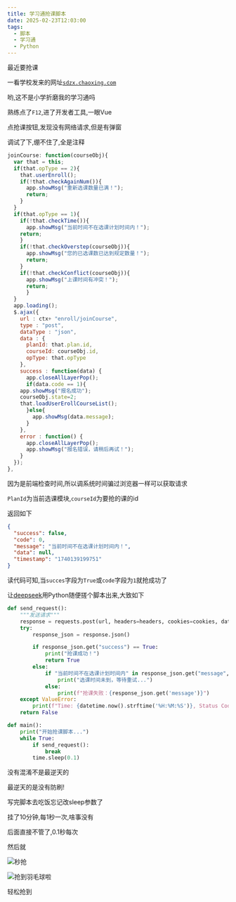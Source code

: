 ```yaml
---
title: 学习通抢课脚本
date: 2025-02-23T12:03:00
tags:
  - 脚本
  - 学习通
  - Python
---
```

最近要抢课

一看学校发来的网址[`sdzx.chaoxing.com`](xxzx.chaoxing.com)

哟,这不是小学折磨我的学习通吗

熟练点了`F12`,进了开发者工具,一眼Vue

点抢课按钮,发现没有网络请求,但是有弹窗

调试了下,绷不住了,全是注释

```js
joinCourse: function(courseObj){
  var that = this;
  if(that.opType == 2){
    that.userEnroll();
    if(!that.checkAgainNum()){
      app.showMsg("重新选课数量已满！");
      return;
    }
  }
  if(that.opType == 1){
    if(!that.checkTime()){
      app.showMsg("当前时间不在选课计划时间内！");
    return;
    }
    if(!that.checkOverstep(courseObj)){
      app.showMsg("您的已选课数已达到规定数量！");
      return;
    }
    if(!that.checkConflict(courseObj)){
      app.showMsg("上课时间有冲突！");
      return;
      }
  }
  app.loading();
  $.ajax({
    url : ctx+ "enroll/joinCourse",
    type : "post",
    dataType : "json",
    data : {
      planId: that.plan.id,
      courseId: courseObj.id,
      opType: that.opType
    },
    success : function(data) {
      app.closeAllLayerPop();
      if(data.code == 1){
    app.showMsg("报名成功");
    courseObj.state=2;
    that.loadUserErollCourseList();
      }else{
        app.showMsg(data.message);
      }
    },
    error : function() {
      app.closeAllLayerPop();
      app.showMsg("报名错误，请稍后再试！");
    }
  });
},
```

因为是前端检查时间,所以调系统时间骗过浏览器一样可以获取请求

`PlanId`为当前选课模块,`courseId`为要抢的课的id

返回如下

```json
{
  "success": false,
  "code": 0,
  "message": "当前时间不在选课计划时间内！",
  "data": null,
  "timestamp": "1740139199751"
}
```

读代码可知,当`succes`字段为`True`或`code`字段为`1`就抢成功了

让[deepseek](https://deepseek.com/)用Python随便搓个脚本出来,大致如下

```python
def send_request():
    """发送请求"""
    response = requests.post(url, headers=headers, cookies=cookies, data=data)
    try:
        response_json = response.json()

        if response_json.get("success") == True:
            print("抢课成功！")
            return True
        else:
            if "当前时间不在选课计划时间内" in response_json.get("message", ""):
                print("选课时间未到，等待重试...")
            else:
                print(f"抢课失败：{response_json.get('message')}")
    except ValueError:
        print(f"Time: {datetime.now().strftime('%H:%M:%S')}, Status Code: {response.status_code}, Response: {response.text}")
    return False

def main():
    print("开始抢课脚本...")
    while True:
        if send_request():
            break
        time.sleep(0.1)
```

没有混淆不是最逆天的

最逆天的是没有防刷!

写完脚本去吃饭忘记改sleep参数了

挂了10分钟,每1秒一次,啥事没有

后面直接不管了,0.1秒每次

然后就

![秒抢](https://img2.marcus233.top/25/02/663407d1b25a8efb.png)

![抢到羽毛球啦](https://img2.marcus233.top/25/02/78f6d716d1511a44.png)

轻松抢到
